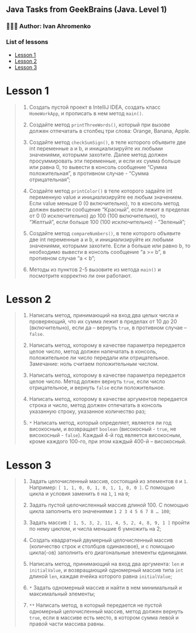## Java Tasks from GeekBrains (Java. Level 1)
### 👨🏽‍💻 Author: Ivan Ahromenko 
### List of lessons
* [Lesson 1](#lesson-1)
* [Lesson 2](#lesson-2)
* [Lesson 3](#lesson-3)

# Lesson 1
>1. Создать пустой проект в IntelliJ IDEA, создать класс `HomeWorkApp`, и прописать в нем метод `main()`.
>
>2. Создайте метод `printThreeWords()`, который при вызове должен отпечатать в столбец три слова: Orange, Banana, Apple.
>
>3. Создайте метод `checkSumSign()`, в теле которого объявите две int переменные a и b, и инициализируйте их любыми значениями, которыми захотите. Далее метод должен просуммировать эти переменные, и если их сумма больше или равна 0, то вывести в консоль сообщение “Сумма положительная”, в противном случае - “Сумма отрицательная”;
>
>4. Создайте метод `printColor()` в теле которого задайте int переменную value и инициализируйте ее любым значением. Если value меньше 0 (0 включительно), то в консоль метод должен вывести сообщение “Красный”, если лежит в пределах от 0 (0 исключительно) до 100 (100 включительно), то “Желтый”, если больше 100 (100 исключительно) - “Зеленый”;
>
>5. Создайте метод `compareNumbers()`, в теле которого объявите две int переменные a и b, и инициализируйте их любыми значениями, которыми захотите. Если a больше или равно b, то необходимо вывести в консоль сообщение “a >= b”, в противном случае “a < b”;
>
>6. Методы из пунктов 2-5 вызовите из метода `main()` и посмотрите корректно ли они работают.

# Lesson 2
>1. Написать метод, принимающий на вход два целых числа и проверяющий, что их сумма лежит в пределах от 10 до 20 (включительно), если да – вернуть `true`, в противном случае – `false`.
>
>2. Написать метод, которому в качестве параметра передается целое число, метод должен напечатать в консоль, положительное ли число передали или отрицательное. Замечание: ноль считаем положительным числом.
>
>3. Написать метод, которому в качестве параметра передается целое число. Метод должен вернуть `true`, если число отрицательное, и вернуть `false` если положительное.
>
>4. Написать метод, которому в качестве аргументов передается строка и число, метод должен отпечатать в консоль указанную строку, указанное количество раз;
>
>5. `*` Написать метод, который определяет, является ли год високосным, и возвращает `boolean` (високосный - `true`, не високосный - `false`). Каждый 4-й год является високосным, кроме каждого 100-го, при этом каждый 400-й – високосный.

# Lesson 3
>1. Задать целочисленный массив, состоящий из элементов `0` и `1`. Например: `[ 1, 1, 0, 0, 1, 0, 1, 1, 0, 0 ]`. С помощью цикла и условия заменить `0` на `1`, `1` на `0`;
>
>2. Задать пустой целочисленный массив длиной 100. С помощью цикла заполнить его значениями `1 2 3 4 5 6 7 8 … 100`;
>
>3. Задать массив `[ 1, 5, 3, 2, 11, 4, 5, 2, 4, 8, 9, 1 ]` пройти по нему циклом, и числа меньшие 6 умножить на 2;
>
>4. Создать квадратный двумерный целочисленный массив (количество строк и столбцов одинаковое), и с помощью цикла(-ов) заполнить его диагональные элементы единицами.
>
>5. Написать метод, принимающий на вход два аргумента: `len` и `initialValue`, и возвращающий одномерный массив типа `int` длиной `len`, каждая ячейка которого равна `initialValue`;
>
>6. `*` Задать одномерный массив и найти в нем минимальный и максимальный элементы;
>
>7. `**` Написать метод, в который передается не пустой одномерный целочисленный массив, метод должен вернуть `true`, если в массиве есть место, в котором сумма левой и правой части массива равны.
